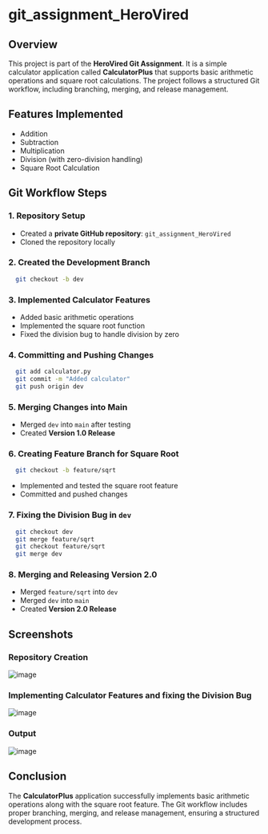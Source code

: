 # git_assignment_HeroVired

## Overview
This project is part of the **HeroVired Git Assignment**. It is a simple calculator application called **CalculatorPlus** that supports basic arithmetic operations and square root calculations. The project follows a structured Git workflow, including branching, merging, and release management.

## Features Implemented
- Addition
- Subtraction
- Multiplication
- Division (with zero-division handling)
- Square Root Calculation

## Git Workflow Steps

### 1. Repository Setup
- Created a **private GitHub repository**: `git_assignment_HeroVired`
- Cloned the repository locally

### 2. Created the Development Branch
```bash
  git checkout -b dev
```

### 3. Implemented Calculator Features
- Added basic arithmetic operations
- Implemented the square root function
- Fixed the division bug to handle division by zero

### 4. Committing and Pushing Changes
```bash
  git add calculator.py
  git commit -m "Added calculator"
  git push origin dev
```

### 5. Merging Changes into Main
- Merged `dev` into `main` after testing
- Created **Version 1.0 Release**

### 6. Creating Feature Branch for Square Root
```bash
  git checkout -b feature/sqrt
```
- Implemented and tested the square root feature
- Committed and pushed changes

### 7. Fixing the Division Bug in `dev`
```bash
  git checkout dev
  git merge feature/sqrt
  git checkout feature/sqrt
  git merge dev
```

### 8. Merging and Releasing Version 2.0
- Merged `feature/sqrt` into `dev`
- Merged `dev` into `main`
- Created **Version 2.0 Release**

## Screenshots

### Repository Creation
![image](https://github.com/user-attachments/assets/2e6c1dd4-fd00-4edc-b0cf-6907cbb401d3)

### Implementing Calculator Features and fixing the Division Bug
![image](https://github.com/user-attachments/assets/d4abfd35-f4da-43f6-b4bc-e23c5f9a5ff3)

### Output 
![image](https://github.com/user-attachments/assets/c4a2257e-9ce4-4fa6-826a-3268d5c9ba86)




## Conclusion
The **CalculatorPlus** application successfully implements basic arithmetic operations along with the square root feature. The Git workflow includes proper branching, merging, and release management, ensuring a structured development process.


